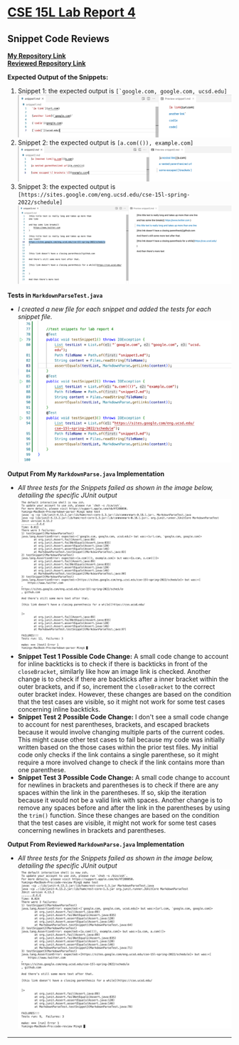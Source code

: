 # [CSE 15L Lab Report 4](https://yuming73.github.io/cse15l-lab-reports/lab-report-4-week-8.html)    
## Snippet Code Reviews    

**[My Repository Link](https://github.com/yuming73/markdown-parser.git)**   
**[Reviewed Repository Link](https://github.com/Sking56/markdown-parser.git)**   

**Expected Output of the Snippets:**    
1. Snippet 1: the expected output is ``[`google.com, google.com, ucsd.edu]``   
![expected output1](lab7-screenshot4.png)   
2. Snippet 2: the expected output is `[a.com(()), example.com]`   
![expected output2](lab7-screenshot5.png)   
3. Snippet 3: the expected output is `[https://sites.google.com/eng.ucsd.edu/cse-15l-spring-2022/schedule]`   
![expected output3](lab7-screenshot6.png)   

**Tests in `MarkdownParseTest.java`**   
* *I created a new file for each snippet and added the tests for each snippet file.*   
![snippet tests](lab7-screenshot2.png)   
    
**Output From My `MarkdownParse.java` Implementation**     
* *All three tests for the Snippets failed as shown in the image below, detailing the specific JUnit output*   
![my output](lab7-screenshot1.png)   
* **Snippet Test 1 Possible Code Change:** A small code change to account for inline backticks is to check if there is backticks in front of the `closeBracket`, similarly like how an image link is checked. Another change is to check if there are backticks after a inner bracket within the outer brackets, and if so, increment the `closeBracket` to the correct outer bracket index. However, these changes are based on the condition that the test cases are visible, so it might not work for some test cases concerning inline backticks.    
* **Snippet Test 2 Possible Code Change:** I don't see a small code change to account for nest parentheses, brackets, and escaped brackets because it would involve changing multiple parts of the current codes. This might cause other test cases to fail because my code was initially written based on the those cases within the prior test files. My initial code only checks if the link contains a single parenthese, so it might require a more involved change to check if the link contains more than one parenthese.    
* **Snippet Test 3 Possible Code Change:** A small code change to account for newlines in brackets and parentheses is to check if there are any spaces within the link in the parentheses. If so, skip the iteration because it would not be a valid link with spaces. Another change is to remove any spaces before and after the link in the parentheses by using the `trim()` function. Since these changes are based on the condition that the test cases are visible, it might not work for some test cases concerning newlines in brackets and parentheses.     

**Output From Reviewed `MarkdownParse.java` Implementation**   
* *All three tests for the Snippets failed as shown in the image below, detailing the specific JUnit output*   
![reviewed output](lab7-screenshot3.png)   

---    